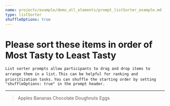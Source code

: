 ```yaml
---
name: projects/example/demo_all_elements/prompt_listSorter_example.md
type: listSorter
shuffleOptions: true
---
```


# Please sort these items in order of **Most Tasty** to **Least Tasty**

`List sorter prompts allow participants to drag and drop items to arrange them in a list.`
`This can be helpful for ranking and prioritization tasks.`
`You can shuffle the starting order by setting "shuffleOptions: true" in the prompt header.`

---

> Apples
> Bananas
> Chocolate
> Doughnuts
> Eggs
